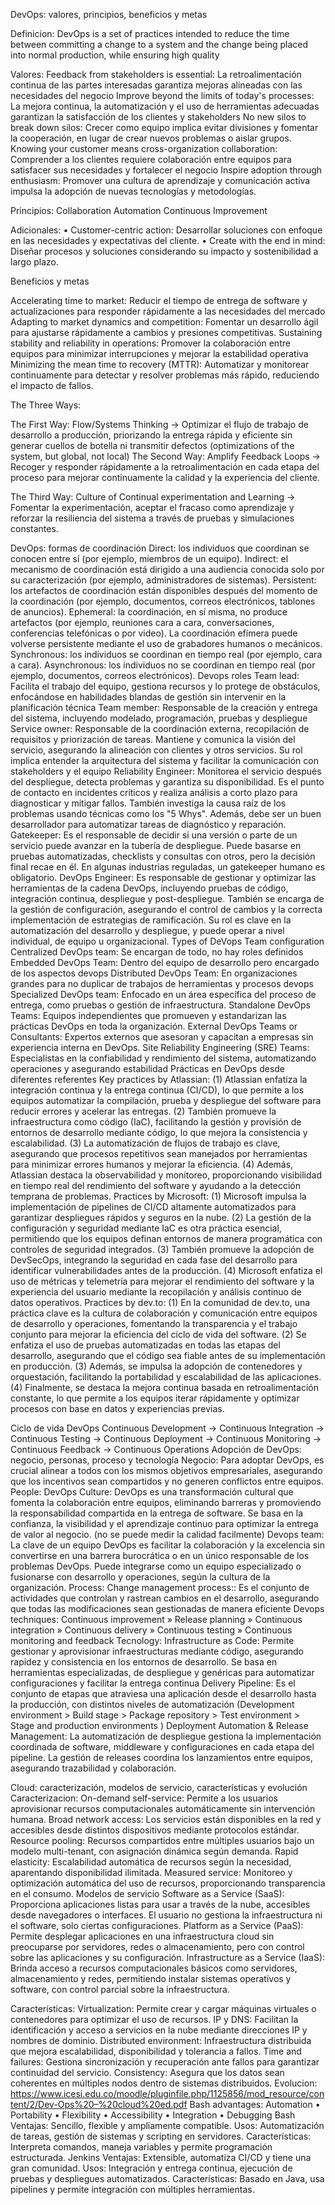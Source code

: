 DevOps: valores, principios, beneficios y metas

Definicion: DevOps is a set of practices intended to reduce the time between committing a change to a system and the change being placed into normal production, while ensuring high quality

Valores: 
Feedback from stakeholders is essential: La retroalimentación continua de las partes interesadas garantiza mejoras alineadas con las necesidades del negocio
Improve beyond the limits of today's processes: La mejora continua, la automatización y el uso de herramientas adecuadas garantizan la satisfacción de los clientes y stakeholders
No new silos to break down silos: Crecer como equipo implica evitar divisiones y fomentar la cooperación, en lugar de crear nuevos problemas o aislar grupos.
Knowing your customer means cross-organization collaboration: Comprender a los clientes requiere colaboración entre equipos para satisfacer sus necesidades y fortalecer el negocio
Inspire adoption through enthusiasm: Promover una cultura de aprendizaje y comunicación activa impulsa la adopción de nuevas tecnologías y metodologías.

Principios:
Collaboration
Automation
Continuous Improvement

Adicionales:
• Customer-centric action: Desarrollar soluciones con enfoque en las necesidades y expectativas del cliente.
• Create with the end in mind: Diseñar procesos y soluciones considerando su impacto y sostenibilidad a largo plazo.

Beneficios y metas

Accelerating time to market: Reducir el tiempo de entrega de software y actualizaciones para responder rápidamente a las necesidades del mercado
Adapting to market dynamics and competition: Fomentar un desarrollo ágil para ajustarse rápidamente a cambios y presiones competitivas.
Sustaining stability and reliability in operations: Promover la colaboración entre equipos para minimizar interrupciones y mejorar la estabilidad operativa
Minimizing the mean time to recovery (MTTR): Automatizar y monitorear continuamente para detectar y resolver problemas más rápido, reduciendo el impacto de fallos.

The Three Ways:

The First Way: Flow/Systems Thinking -> Optimizar el flujo de trabajo de desarrollo a producción, priorizando la entrega rápida y eficiente sin generar cuellos de botella ni transmitir defectos (optimizations of the system, but global, not local)
The Second Way: Amplify Feedback Loops -> Recoger y responder rápidamente a la retroalimentación en cada etapa del proceso para mejorar continuamente la calidad y la experiencia del cliente.


The Third Way: Culture of Continual experimentation and Learning -> Fomentar la experimentación, aceptar el fracaso como aprendizaje y reforzar la resiliencia del sistema a través de pruebas y simulaciones constantes.


DevOps: formas de coordinación 
Direct: los individuos que coordinan se conocen entre sí (por ejemplo, miembros de un equipo).
Indirect: el mecanismo de coordinación está dirigido a una audiencia conocida solo por su caracterización (por ejemplo, administradores de sistemas).
Persistent: los artefactos de coordinación están disponibles después del momento de la coordinación (por ejemplo, documentos, correos electrónicos, tablones de anuncios).
Ephemeral: la coordinación, en sí misma, no produce artefactos (por ejemplo, reuniones cara a cara, conversaciones, conferencias telefónicas o por video). La coordinación efímera puede volverse persistente mediante el uso de grabadores humanos o mecánicos.
Synchronous: los individuos se coordinan en tiempo real (por ejemplo, cara a cara).
Asynchronous: los individuos no se coordinan en tiempo real (por ejemplo, documentos, correos electrónicos).
Devops roles
Team lead: Facilita el trabajo del equipo, gestiona recursos y lo protege de obstáculos, enfocándose en habilidades blandas de gestión sin intervenir en la planificación técnica
Team member: Responsable de la creación y entrega del sistema, incluyendo modelado, programación, pruebas y despliegue
Service owner: Responsable de la coordinación externa, recopilación de requisitos y priorización de tareas. Mantiene y comunica la visión del servicio, asegurando la alineación con clientes y otros servicios. Su rol implica entender la arquitectura del sistema y facilitar la comunicación con stakeholders y el equipo
Reliability Engineer: Monitorea el servicio después del despliegue, detecta problemas y garantiza su disponibilidad. Es el punto de contacto en incidentes críticos y realiza análisis a corto plazo para diagnosticar y mitigar fallos. También investiga la causa raíz de los problemas usando técnicas como los "5 Whys". Además, debe ser un buen desarrollador para automatizar tareas de diagnóstico y reparación.
Gatekeeper: Es el responsable de decidir si una versión o parte de un servicio puede avanzar en la tubería de despliegue. Puede basarse en pruebas automatizadas, checklists y consultas con otros, pero la decisión final recae en él. En algunas industrias reguladas, un gatekeeper humano es obligatorio.
DevOps Engineer: Es responsable de gestionar y optimizar las herramientas de la cadena DevOps, incluyendo pruebas de código, integración continua, despliegue y post-despliegue. También se encarga de la gestión de configuración, asegurando el control de cambios y la correcta implementación de estrategias de ramificación. Su rol es clave en la automatización del desarrollo y despliegue, y puede operar a nivel individual, de equipo u organizacional.
Types of DeVops Team configuration 
Centralized DevOps team: Se encargan de todo, no hay roles definidos
Embedded DevOps Team: Dentro del equipo de desarrollo pero encargado de los aspectos devops
Distributed DevOps Team: En organizaciones grandes  para no duplicar de trabajos de herramientas y procesos devops
Specialized DevOps team: Enfocado en un área específica del proceso de entrega, como pruebas o gestión de infraestructura.
Standalone DevOps Teams: Equipos independientes que promueven y estandarizan las prácticas DevOps en toda la organización.
External DevOps Teams or Consultants: Expertos externos que asesoran y capacitan a empresas sin experiencia interna en DevOps.
Site Reliability Engineering (SRE) Teams: Especialistas en la confiabilidad y rendimiento del sistema, automatizando operaciones y asegurando estabilidad
Prácticas en DevOps desde diferentes referentes
Key practices by Atlassian: (1) Atlassian enfatiza la integración continua y la entrega continua (CI/CD), lo que permite a los equipos automatizar la compilación, prueba y despliegue del software para reducir errores y acelerar las entregas. (2) También promueve la infraestructura como código (IaC), facilitando la gestión y provisión de entornos de desarrollo mediante código, lo que mejora la consistencia y escalabilidad. (3) La automatización de flujos de trabajo es clave, asegurando que procesos repetitivos sean manejados por herramientas para minimizar errores humanos y mejorar la eficiencia. (4) Además, Atlassian destaca la observabilidad y monitoreo, proporcionando visibilidad en tiempo real del rendimiento del software y ayudando a la detección temprana de problemas.
Practices by Microsoft: (1) Microsoft impulsa la implementación de pipelines de CI/CD altamente automatizados para garantizar despliegues rápidos y seguros en la nube. (2) La gestión de la configuración y seguridad mediante IaC es otra práctica esencial, permitiendo que los equipos definan entornos de manera programática con controles de seguridad integrados. (3) También promueve la adopción de DevSecOps, integrando la seguridad en cada fase del desarrollo para identificar vulnerabilidades antes de la producción. (4) Microsoft enfatiza el uso de métricas y telemetría para mejorar el rendimiento del software y la experiencia del usuario mediante la recopilación y análisis continuo de datos operativos.
Practices by dev.to: (1) En la comunidad de dev.to, una práctica clave es la cultura de colaboración y comunicación entre equipos de desarrollo y operaciones, fomentando la transparencia y el trabajo conjunto para mejorar la eficiencia del ciclo de vida del software. (2) Se enfatiza el uso de pruebas automatizadas en todas las etapas del desarrollo, asegurando que el código sea fiable antes de su implementación en producción. (3) Además, se impulsa la adopción de contenedores y orquestación, facilitando la portabilidad y escalabilidad de las aplicaciones. (4) Finalmente, se destaca la mejora continua basada en retroalimentación constante, lo que permite a los equipos iterar rápidamente y optimizar procesos con base en datos y experiencias previas.


Ciclo de vida DevOps
Continuous Development -> Continuous Integration -> Continuous Testing -> Continuous Deployment -> Continuous Monitoring -> Continuous Feedback -> Continuous Operations
Adopción de DevOps: negocio, personas, proceso y tecnología
Negocio: Para adoptar DevOps, es crucial alinear a todos con los mismos objetivos empresariales, asegurando que los incentivos sean compartidos y no generen conflictos entre equipos.
People: 
DevOps Culture: DevOps es una transformación cultural que fomenta la colaboración entre equipos, eliminando barreras y promoviendo la responsabilidad compartida en la entrega de software. Se basa en la confianza, la visibilidad y el aprendizaje continuo para optimizar la entrega de valor al negocio. (no se puede medir la calidad facilmente)
Devops team: La clave de un equipo DevOps es facilitar la colaboración y la excelencia sin convertirse en una barrera burocrática o en un único responsable de los problemas DevOps. Puede integrarse como un equipo especializado o fusionarse con desarrollo y operaciones, según la cultura de la organización.
Process: 
Change management process:: Es el conjunto de actividades que controlan y rastrean cambios en el desarrollo, asegurando que todas las modificaciones sean gestionadas de manera eficiente
Devops techniques: Continuous improvement » Release planning » Continuous integration » Continuous delivery » Continuous testing » Continuous monitoring and feedback
Tecnology: 
Infrastructure as Code: Permite gestionar y aprovisionar infraestructuras mediante código, asegurando rapidez y consistencia en los entornos de desarrollo. Se basa en herramientas especializadas, de despliegue y genéricas para automatizar configuraciones y facilitar la entrega continua
Delivery Pipeline: Es el conjunto de etapas que atraviesa una aplicación desde el desarrollo hasta la producción, con distintos niveles de automatización (Development environment > Build stage > Package repository  > Test environment > Stage and production environments )
Deployment Automation & Release Management: La automatización de despliegue gestiona la implementación coordinada de software, middleware y configuraciones en cada etapa del pipeline. La gestión de releases coordina los lanzamientos entre equipos, asegurando trazabilidad y colaboración.


Cloud: caracterización, modelos de servicio, características y evolución
Caracterizacion:
 On-demand self-service: Permite a los usuarios aprovisionar recursos computacionales automáticamente sin intervención humana.
Broad network access: Los servicios están disponibles en la red y accesibles desde distintos dispositivos mediante protocolos estándar.
Resource pooling: Recursos compartidos entre múltiples usuarios bajo un modelo multi-tenant, con asignación dinámica según demanda.
Rapid elasticity: Escalabilidad automática de recursos según la necesidad, aparentando disponibilidad ilimitada.
Measured service: Monitoreo y optimización automática del uso de recursos, proporcionando transparencia en el consumo.
Modelos de servicio
Software as a Service (SaaS): Proporciona aplicaciones listas para usar a través de la nube, accesibles desde navegadores o interfaces. El usuario no gestiona la infraestructura ni el software, solo ciertas configuraciones.
Platform as a Service (PaaS): Permite desplegar aplicaciones en una infraestructura cloud sin preocuparse por servidores, redes o almacenamiento, pero con control sobre las aplicaciones y su configuración.
Infrastructure as a Service (IaaS): Brinda acceso a recursos computacionales básicos como servidores, almacenamiento y redes, permitiendo instalar sistemas operativos y software, con control parcial sobre la infraestructura.

Características:
Virtualization: Permite crear y cargar máquinas virtuales o contenedores para optimizar el uso de recursos.
IP y DNS: Facilitan la identificación y acceso a servicios en la nube mediante direcciones IP y nombres de dominio.
 Distributed environment: Infraestructura distribuida que mejora escalabilidad, disponibilidad y tolerancia a fallos.
Time and failures: Gestiona sincronización y recuperación ante fallos para garantizar continuidad del servicio.
Consistency: Asegura que los datos sean coherentes en múltiples nodos dentro de sistemas distribuidos.
Evolucion: https://www.icesi.edu.co/moodle/pluginfile.php/1125856/mod_resource/content/2/Dev-Ops%20–%20cloud%20ed.pdf 
Bash advantages: Automation • Portability • Flexibility • Accessibility • Integration • Debugging
Bash
Ventajas: Sencillo, flexible y ampliamente compatible.
Usos: Automatización de tareas, gestión de sistemas y scripting en servidores.
Características: Interpreta comandos, maneja variables y permite programación estructurada.
Jenkins
Ventajas: Extensible, automatiza CI/CD y tiene una gran comunidad.
Usos: Integración y entrega continua, ejecución de pruebas y despliegues automatizados.
Características: Basado en Java, usa pipelines y permite integración con múltiples herramientas.

